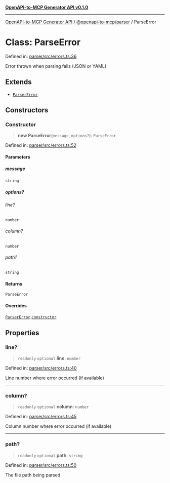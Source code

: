 [**OpenAPI-to-MCP Generator API v0.1.0**](../../../README.md)

***

[OpenAPI-to-MCP Generator API](../../../modules.md) / [@openapi-to-mcp/parser](../README.md) / ParseError

# Class: ParseError

Defined in: [parser/src/errors.ts:36](https://github.com/salacoste/openapi-mcp-generator/blob/fda5c6400a831cddbad9eacd652e11b2f7410b22/packages/parser/src/errors.ts#L36)

Error thrown when parsing fails (JSON or YAML)

## Extends

- [`ParserError`](ParserError.md)

## Constructors

### Constructor

> **new ParseError**(`message`, `options?`): `ParseError`

Defined in: [parser/src/errors.ts:52](https://github.com/salacoste/openapi-mcp-generator/blob/fda5c6400a831cddbad9eacd652e11b2f7410b22/packages/parser/src/errors.ts#L52)

#### Parameters

##### message

`string`

##### options?

###### line?

`number`

###### column?

`number`

###### path?

`string`

#### Returns

`ParseError`

#### Overrides

[`ParserError`](ParserError.md).[`constructor`](ParserError.md#constructor)

## Properties

### line?

> `readonly` `optional` **line**: `number`

Defined in: [parser/src/errors.ts:40](https://github.com/salacoste/openapi-mcp-generator/blob/fda5c6400a831cddbad9eacd652e11b2f7410b22/packages/parser/src/errors.ts#L40)

Line number where error occurred (if available)

***

### column?

> `readonly` `optional` **column**: `number`

Defined in: [parser/src/errors.ts:45](https://github.com/salacoste/openapi-mcp-generator/blob/fda5c6400a831cddbad9eacd652e11b2f7410b22/packages/parser/src/errors.ts#L45)

Column number where error occurred (if available)

***

### path?

> `readonly` `optional` **path**: `string`

Defined in: [parser/src/errors.ts:50](https://github.com/salacoste/openapi-mcp-generator/blob/fda5c6400a831cddbad9eacd652e11b2f7410b22/packages/parser/src/errors.ts#L50)

The file path being parsed
